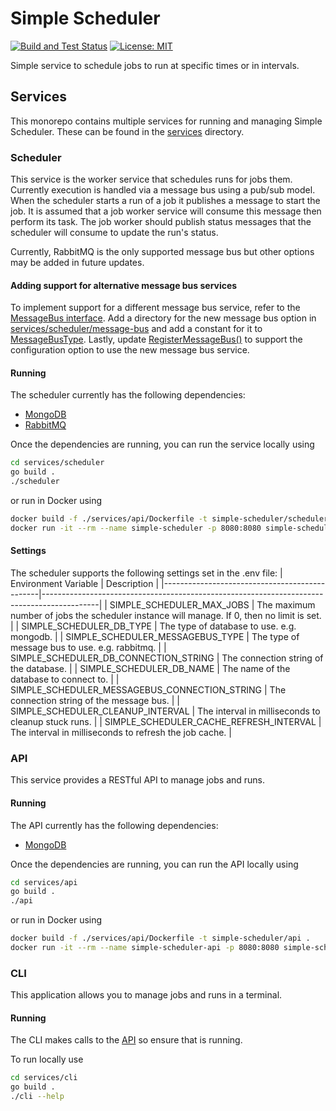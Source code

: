 # Simple Scheduler

[![Build and Test Status](https://github.com/jacobmcgowan/simple-scheduler/actions/workflows/go-build-test.yml/badge.svg)](https://github.com/jacobmcgowan/simple-scheduler/actions/workflows/go-build-test.yml)
[![License: MIT](https://cdn.prod.website-files.com/5e0f1144930a8bc8aace526c/65dd9eb5aaca434fac4f1c34_License-MIT-blue.svg)](/LICENSE)

Simple service to schedule jobs to run at specific times or in intervals.

## Services
This monorepo contains multiple services for running and managing Simple
Scheduler. These can be found in the [services](https://github.com/jacobmcgowan/simple-scheduler/tree/main/services) directory.

### Scheduler
This service is the worker service that schedules runs for jobs them. Currently
execution is handled via a message bus using a pub/sub model. When the scheduler
starts a run of a job it publishes a message to start the job. It is assumed
that a job worker service will consume this message then perform its task. The
job worker should publish status messages that the scheduler will consume to
update the run's status.

Currently, RabbitMQ is the only supported message bus but other options may be
added in future updates.

#### Adding support for alternative message bus services
To implement support for a different message bus
service, refer to the [MessageBus interface](https://github.com/jacobmcgowan/simple-scheduler/tree/main/services/scheduler/message-bus/message-bus.go).
Add a directory for the new message bus option in [services/scheduler/message-bus](https://github.com/jacobmcgowan/simple-scheduler/tree/main/services/scheduler/message-bus)
and add a constant for it to [MessageBusType](https://github.com/jacobmcgowan/simple-scheduler/tree/main/services/scheduler/message-bus/message-bus-types/message-bus-types.go).
Lastly, update [RegisterMessageBus()](https://github.com/jacobmcgowan/simple-scheduler/blob/main/shared/resources/resources.go#L45)
to support the configuration option to use the new message bus service.

#### Running
The scheduler currently has the following dependencies:
- [MongoDB](https://www.mongodb.com/docs/manual/tutorial/install-mongodb-community-with-docker/)
- [RabbitMQ](https://www.rabbitmq.com/docs/download)

Once the dependencies are running, you can run the service locally using
```bash
cd services/scheduler
go build .
./scheduler
```

or run in Docker using
```bash
docker build -f ./services/api/Dockerfile -t simple-scheduler/scheduler .
docker run -it --rm --name simple-scheduler -p 8080:8080 simple-scheduler/scheduler:latest
```

#### Settings
The scheduler supports the following settings set in the .env file:
| Environment Variable                          | Description                                                                                |
|-----------------------------------------------|--------------------------------------------------------------------------------------------|
| SIMPLE_SCHEDULER_MAX_JOBS                     | The maximum number of jobs the scheduler instance will manage. If 0, then no limit is set. |
| SIMPLE_SCHEDULER_DB_TYPE                      | The type of database to use. e.g. mongodb.                                                 |
| SIMPLE_SCHEDULER_MESSAGEBUS_TYPE              | The type of message bus to use. e.g. rabbitmq.                                             |
| SIMPLE_SCHEDULER_DB_CONNECTION_STRING         | The connection string of the database.                                                     |
| SIMPLE_SCHEDULER_DB_NAME                      | The name of the database to connect to.                                                    |
| SIMPLE_SCHEDULER_MESSAGEBUS_CONNECTION_STRING | The connection string of the message bus.                                                  |
| SIMPLE_SCHEDULER_CLEANUP_INTERVAL             | The interval in milliseconds to cleanup stuck runs.                                        |
| SIMPLE_SCHEDULER_CACHE_REFRESH_INTERVAL       | The interval in milliseconds to refresh the job cache.                                     |

### API
This service provides a RESTful API to manage jobs and runs.

#### Running
The API currently has the following dependencies:
- [MongoDB](https://www.mongodb.com/docs/manual/tutorial/install-mongodb-community-with-docker/)

Once the dependencies are running, you can run the API locally using
```bash
cd services/api
go build .
./api
```

or run in Docker using
```bash
docker build -f ./services/api/Dockerfile -t simple-scheduler/api .
docker run -it --rm --name simple-scheduler-api -p 8080:8080 simple-scheduler/api:latest
```

### CLI
This application allows you to manage jobs and runs in a terminal.

#### Running
The CLI makes calls to the [API](#api) so ensure that is running.

To run locally use
```bash
cd services/cli
go build .
./cli --help
```
